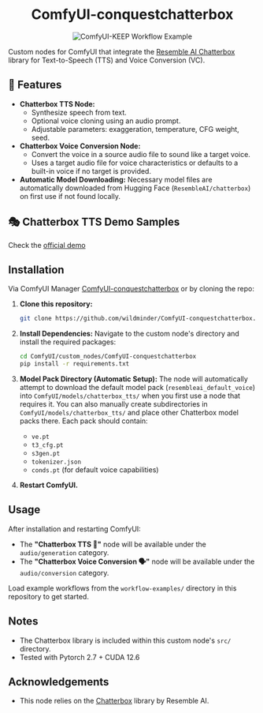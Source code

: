 <div align="center">

<h1>ComfyUI-conquestchatterbox</h1>

<p align="center">
  <img src="./assets/preview.png" alt="ComfyUI-KEEP Workflow Example">
</p>
    
</div>

Custom nodes for ComfyUI that integrate the [Resemble AI Chatterbox](https://github.com/resemble-ai/chatterbox) library for Text-to-Speech (TTS) and Voice Conversion (VC).

## 📢 Features

*   **Chatterbox TTS Node:**
    *   Synthesize speech from text.
    *   Optional voice cloning using an audio prompt.
    *   Adjustable parameters: exaggeration, temperature, CFG weight, seed.
*   **Chatterbox Voice Conversion Node:**
    *   Convert the voice in a source audio file to sound like a target voice.
    *   Uses a target audio file for voice characteristics or defaults to a built-in voice if no target is provided.
*   **Automatic Model Downloading:** Necessary model files are automatically downloaded from Hugging Face (`ResembleAI/chatterbox`) on first use if not found locally.


## 🎭 Chatterbox TTS Demo Samples  
Check the [official demo](https://resemble-ai.github.io/chatterbox_demopage/)

## Installation
Via ComfyUI Manager [ComfyUI-conquestchatterbox](https://registry.comfy.org/publishers/wildai/nodes/ComfyUI-conquestchatterbox) or by cloning the repo:

1.  **Clone this repository:**
    ```bash
    git clone https://github.com/wildminder/ComfyUI-conquestchatterbox.git ComfyUI/custom_nodes/ComfyUI-conquestchatterbox
    ```

2.  **Install Dependencies:**
    Navigate to the custom node's directory and install the required packages:
    ```bash
    cd ComfyUI/custom_nodes/ComfyUI-conquestchatterbox
    pip install -r requirements.txt
    ```

3.  **Model Pack Directory (Automatic Setup):**
    The node will automatically attempt to download the default model pack (`resembleai_default_voice`) into `ComfyUI/models/chatterbox_tts/` when you first use a node that requires it.
    You can also manually create subdirectories in `ComfyUI/models/chatterbox_tts/` and place other Chatterbox model packs there. Each pack should contain:
    *   `ve.pt`
    *   `t3_cfg.pt`
    *   `s3gen.pt`
    *   `tokenizer.json`
    *   `conds.pt` (for default voice capabilities)

4.  **Restart ComfyUI.**

## Usage

After installation and restarting ComfyUI:

*   The **"Chatterbox TTS 📢"** node will be available under the `audio/generation` category.
*   The **"Chatterbox Voice Conversion 🗣️"** node will be available under the `audio/conversion` category.

Load example workflows from the `workflow-examples/` directory in this repository to get started.

## Notes

*   The Chatterbox library is included within this custom node's `src/` directory.
*   Tested with Pytorch 2.7 + CUDA 12.6

## Acknowledgements

*   This node relies on the [Chatterbox](https://github.com/resemble-ai/chatterbox) library by Resemble AI.

